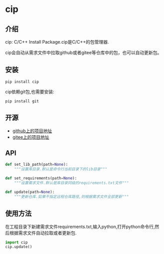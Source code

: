 # cip

## 介绍
cip: C/C++ Install Package.cip是C/C++的包管理器.

cip会自动从需求文件中拉取github或者gitee等仓库中的包，也可以自动更新包。

## 安装
```text
pip install cip
```

cip依赖git包,也需要安装:
```text
pip install git
```

## 开源
- [github上的项目地址](https://github.com/jdhxyy/cip)
- [gitee上的项目地址](https://gitee.com/jdhxyy/cip)

## API
```python
def set_lib_path(path=None):
    """设置库目录.默认是命令行当前目录下的lib目录"""

def set_requirements(path=None):
    """设置需求文件.默认是库目录同级的requirements.txt文件"""

def update(path=None):
    """更新仓库.如果不指定远程仓库路径,则根据需求文件全部更新"""
```

## 使用方法
在工程目录下新建需求文件requirements.txt,输入python,打开python命令行,然后根据需求文件自动拉取或者更新包.

```python
import cip
cip.update()
```

